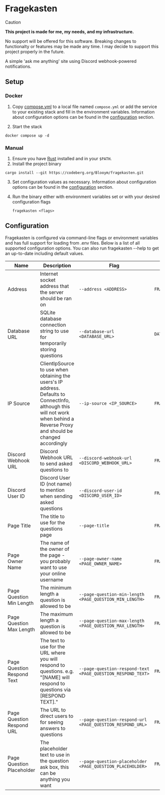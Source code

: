 # Fragekasten

> [!CAUTION]  
> **This project is made for me, my needs, and my infrastructure.**
>
> No support will be offered for this software. Breaking changes to functionalty or features may be made any time. I may decide to support this project properly in the future.

A simple 'ask me anything' site using Discord webhook-powered notifications.

## Setup

### Docker

1. Copy [compose.yml](./compose.yml) to a local file named `compose.yml` or add the
   service to your existing stack and fill in the environment variables.
   Information about configuration options can be found in the
   [configuration](#configuration) section.

2. Start the stack

```
docker compose up -d
```

### Manual

1. Ensure you have [Rust](https://www.rust-lang.org/tools/install) installed and
   in your `$PATH`.
2. Install the project binary

```
cargo install --git https://codeberg.org/Blooym/fragekasten.git
```

3. Set configuration values as necessary.
   Information about configuration options can be found in the
   [configuration](#configuration) section.

4.  Run the binary either with environment variables set or with your desired configuration flags
    ```
    fragekasten <flags>
    ```

## Configuration

Fragekasten is configured via command-line flags or environment variables and has full support for loading from .env files. Below is a list of all supported configuration options. You can also run fragekasten --help to get an up-to-date including default values.

| Name                       | Description                                                                                                                                                                     | Flag                                                        | Env                                      | Default                                                |
| -------------------------- | ------------------------------------------------------------------------------------------------------------------------------------------------------------------------------- | ----------------------------------------------------------- | ---------------------------------------- | ------------------------------------------------------ |
| Address                    | Internet socket address that the server should be ran on                                                                                                                        | `--address <ADDRESS>`                                       | `FRAGEKASTEN_ADDRESS`                    | `127.0.0.1:6251`                                       |
| Database URL               | SQLite database connection string to use for temporarily storing questions                                                                                                      | `--database-url <DATABASE_URL>`                             | `DATABASE_URL`                           | `sqlite://logs.db?mode=rwc`                            |
| IP Source                  | ClientIpSource to use when obtaining the users's IP address. Defaults to ConnectInfo, although this will not work when behind a Reverse Proxy and should be changed accordingly | `--ip-source <IP_SOURCE>`                                   | `FRAGEKASTEN_IP_SOURCE`                  | `ConnectInfo`                                          |
| Discord Webhook URL        | Discord Webhook URL to send asked questions to                                                                                                                                  | `--discord-webhook-url <DISCORD_WEBHOOK_URL>`               | `FRAGEKASTEN_DISCORD_WEBHOOK_URL`        | -                                                      |
| Discord User ID            | Discord User ID (not name) to mention when sending asked questions                                                                                                              | `--discord-user-id <DISCORD_USER_ID>`                       | `FRAGEKASTEN_DISCORD_USERID`             | -                                                      |
| Page Title                 | The title to use for the questions page                                                                                                                                         | `--page-title`                                              | `FRAGEKASTEN_PAGE_TITLE`                 | -                                                      |
| Page Owner Name            | The name of the owner of the page - you probably want to use your online username                                                                                               | `--page-owner-name <PAGE_OWNER_NAME>`                       | `FRAGEKASTEN_PAGE_OWNER_NAME`            | -                                                      |
| Page Question Min Length   | The minimum length a question is allowed to be                                                                                                                                  | `--page-question-min-length <PAGE_QUESTION_MIN_LENGTH>`     | `FRAGEKASTEN_PAGE_QUESTION_MIN_LENGTH`   | `15`                                                   |
| Page Question Max Length   | The maximum length a question is allowed to be                                                                                                                                  | `--page-question-max-length <PAGE_QUESTION_MAX_LENGTH>`     | `FRAGEKASTEN_PAGE_QUESTION_MAX_LENGTH`   | `300`                                                  |
| Page Question Respond Text | The text to use for the URL where you will respond to questions. e.g. "[NAME] will respond to questions via [RESPOND TEXT]."                                                    | `--page-question-respond-text <PAGE_QUESTION_RESPOND_TEXT>` | `FRAGEKASTEN_PAGE_QUESTION_RESPOND_TEXT` | -                                                      |
| Page Question Respond URL  | The URL to direct users to for seeing answers to questions                                                                                                                      | `--page-question-respond-url <PAGE_QUESTION_RESPOND_URL>`   | `FRAGEKASTEN_PAGE_QUESTION_RESPOND_URL`  | -                                                      |
| Page Question Placeholder  | The placeholder text to use in the question ask box, this can be anything you want                                                                                              | `--page-question-placeholder <PAGE_QUESTION_PLACEHOLDER>`   | `FRAGEKASTEN_PAGE_QUESTION_PLACEHOLDER`  | `"Would you like to hold hands in the rain together?"` |